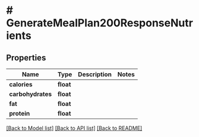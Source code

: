 # # GenerateMealPlan200ResponseNutrients

## Properties

Name | Type | Description | Notes
------------ | ------------- | ------------- | -------------
**calories** | **float** |  |
**carbohydrates** | **float** |  |
**fat** | **float** |  |
**protein** | **float** |  |

[[Back to Model list]](../../README.md#models) [[Back to API list]](../../README.md#endpoints) [[Back to README]](../../README.md)
